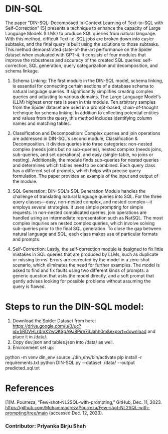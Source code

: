 # DIN-SQL

The paper "DIN-SQL: Decomposed In-Context Learning of Text-to-SQL with Self-Correction" [5] presents a technique to enhance the capacity of Large Language Models (LLMs) to produce SQL queries from natural language. With this method, difficult Text-to-SQL jobs are broken down into easier subtasks, and the final query is built using the solutions to those subtasks. This method demonstrated state-of-the-art performance on the Spider dataset when evaluated with GPT-4. It consists of four modules that improve the robustness and accuracy of the created SQL queries: self-correction, SQL generation, query categorization and decomposition, and schema linkage.

1. Schema Linking: The first module in the DIN-SQL model, schema linking, is essential for connecting certain sections of a database schema to natural language queries. It significantly simplifies creating complex queries and adjusting to various domains. The Large Language Model's (LLM) highest error rate is seen in this module. Ten arbitrary samples from the Spider dataset are used in a prompt-based, chain-of-thought technique for schema linking. In addition to collecting potential entities and values from the query, this method includes identifying column names and matching tables.

2. Classification and Decomposition: Complex queries and join operations are addressed in DIN-SQL's second module, Classification & Decomposition. It divides queries into three categories: non-nested complex (needs joins but no sub-queries), nested complex (needs joins, sub-queries, and set operations), and easy (single-table, no joins or nesting). Additionally, the module finds sub-queries for nested queries and determines which tables need to be combined. Each query class has a different set of prompts, which helps with precise query formulation. The paper provides an example of the input and output of the module.

3. SQL Generation: DIN-SQL's SQL Generation Module handles the challenge of translating natural language queries into SQL. For the three query classes—easy, non-nested complex, and nested complex—it employs several strategies. It uses simple prompting for simple requests. In non-nested complicated queries, join operations are handled using an intermediate representation such as NatSQL. The most complex inquiries are nested complex queries, which involve solving sub-queries prior to the final SQL generation. To close the gap between natural language and SQL, each class makes use of particular formats and prompts.

4. Self-Correction: Lastly, the self-correction module is designed to fix little mistakes in SQL queries that are produced by LLMs, such as duplicate or missing terms. Errors are corrected by the model in a zero-shot scenario, which eliminates the need for further examples. The model is asked to find and fix faults using two different kinds of prompts: a generic question that asks the model directly, and a soft prompt that gently advises looking for possible problems without assuming the query is flawed.



# Steps to run the DIN-SQL model:
1. Download the Spider Dataset from here: https://drive.google.com/u/0/uc?id=1iRDVHLr4mX2wQKSgA9J8Pire73Jahh0m&export=download and place it in /data/.
2. Copy dev.json and tables.json into /data/ as well.
3. Environment set up:

python -m venv din_env
source ./din_env/bin/activate
pip install -r requirements.txt
python DIN-SQL.py --dataset ./data/ --output predicted_sql.txt


# References
[1]M. Pourreza, “Few-shot-NL2SQL-with-prompting,” GitHub, Dec. 11, 2023. https://github.com/MohammadrezaPourreza/Few-shot-NL2SQL-with-prompting/tree/main (accessed Dec. 12, 2023).
‌

### Contributor: Priyanka Birju Shah

